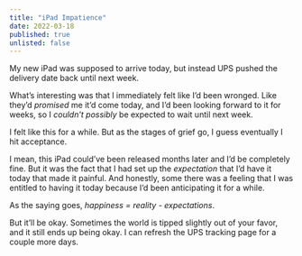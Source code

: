 ```yaml
---
title: "iPad Impatience"
date: 2022-03-18
published: true
unlisted: false
---
```


My new iPad was supposed to arrive today, but instead UPS pushed the delivery date back until next week.

What’s interesting was that I immediately felt like I’d been wronged. Like they’d _promised_ me it’d come today, and I’d been looking forward to it for weeks, so I _couldn’t possibly_ be expected to wait until next week.

I felt like this for a while. But as the stages of grief go, I guess eventually I hit acceptance.

I mean, this iPad could’ve been released months later and I’d be completely fine. But it was the fact that I had set up the _expectation_ that I’d have it today that made it painful. And honestly, some there was a feeling that I was entitled to having it today because I’d been anticipating it for a while.

As the saying goes, _happiness = reality - expectations_.

But it’ll be okay. Sometimes the world is tipped slightly out of your favor, and it still ends up being okay. I can refresh the UPS tracking page for a couple more days.
